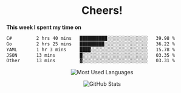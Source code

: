 <h1 align="center">Cheers!</h1>

**This week I spent my time on**
<!--START_SECTION:waka-->

```txt
C#         2 hrs 40 mins   ██████████░░░░░░░░░░░░░░░   39.98 %
Go         2 hrs 25 mins   █████████░░░░░░░░░░░░░░░░   36.22 %
YAML       1 hr 3 mins     ████░░░░░░░░░░░░░░░░░░░░░   15.78 %
JSON       13 mins         █░░░░░░░░░░░░░░░░░░░░░░░░   03.35 %
Other      13 mins         ▓░░░░░░░░░░░░░░░░░░░░░░░░   03.31 %
```

<!--END_SECTION:waka-->

<p align="center"><img src="https://github-readme-stats.vercel.app/api/top-langs/?username=thnkrn&layout=compact&hide=html&theme=tokyonight" alt="Most Used Languages" /></p>

<p align="center"><img src="https://github-readme-stats.vercel.app/api?username=thnkrn&show_icons=true&count_private=true&theme=tokyonight&show=reviews&hide_rank=false&rank_icon=github" alt="GitHub Stats" /></p>

<!-- <p align="center"><a href="https://wakatime.com"><img src="https://wakatime.com/share/@thnkrn/40092326-d1bd-471b-89da-9a7c63939402.png" /></p>
 -->
